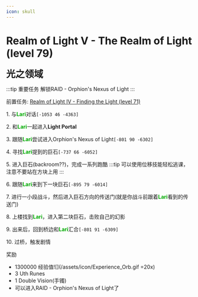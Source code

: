 ```yaml
---
icon: skull
---
```


# Realm of Light V - The Realm of Light (level 79)
<span style="font-size: 25px;">**光之领域**</span>

:::tip 重要任务
解锁RAID - Orphion's Nexus of Light
:::

前置任务: [Realm of Light IV - Finding the Light (level 71)](/quests/lvl71-80/level%2071%20-%20realm%20of%20light%20iv%20-%20finding%20the%20light.html)

<span class="stage-index">1.</span> 与<font color=00AA00>**Lari**</font>对话`[-1053 46 -4363]`

<span class="stage-index">2.</span> 和<font color=00AA00>**Lari**</font>一起进入**Light Portal**

<span class="stage-index">3.</span> 跟随<font color=00AA00>**Lari**</font>尝试进入Orphion's Nexus of Light`[-801 90 -6302]`

<span class="stage-index">4.</span> 寻找<font color=00AA00>**Lari**</font>提到的巨石`[-737 66 -6052]`

<span class="stage-index">5.</span> 进入巨石(backroom??)，完成一系列跑酷
:::tip
可以使用位移技能轻松逃课，注意不要站在方块上用
:::

<span class="stage-index">6.</span> 跟随<font color=00AA00>**Lari**</font>来到下一块巨石`[-895 79 -6014]`

<span class="stage-index">7.</span> 进行一小段战斗，然后进入巨石方向的传送门(就是你战斗前跟着<font color=00AA00>**Lari**</font>看到的传送门)

<span class="stage-index">8.</span> 上楼找到<font color=00AA00>**Lari**</font>，进入第二块巨石，击败自己的幻影

<span class="stage-index">9.</span> 出来后，回到桥边和<font color=00AA00>**Lari**</font>汇合`[-801 91 -6309]`

<span class="stage-index">10.</span> 过桥，触发剧情

奖励
+ 1300000 经验值![](/assets/icon/Experience_Orb.gif =20x)
+ 3 Uth Runes
+ 1 Double Vision(手镯)
+ 可以进入RAID - Orphion's Nexus of Light了

